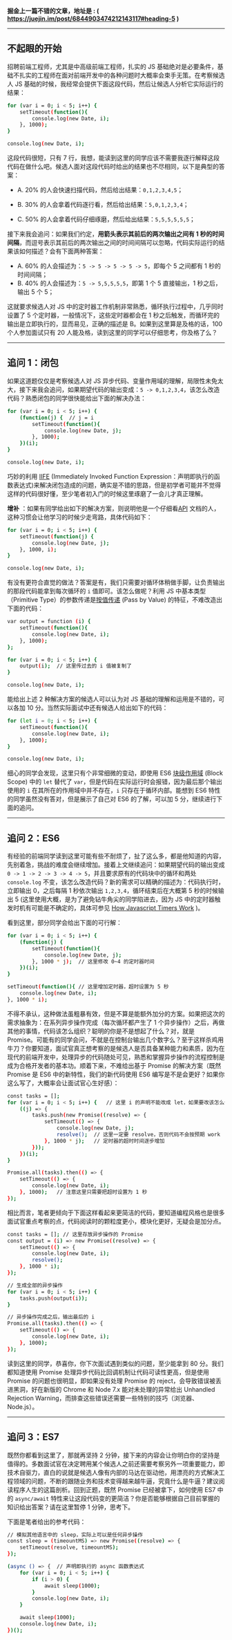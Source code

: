 **掘金上一篇不错的文章，地址是 : ( <https://juejin.im/post/6844903474212143117#heading-5> )**

---

## 不起眼的开始

招聘前端工程师，尤其是中高级前端工程师，扎实的 JS 基础绝对是必要条件，基础不扎实的工程师在面对前端开发中的各种问题时大概率会束手无策。在考察候选人 JS 基础的时候，我经常会提供下面这段代码，然后让候选人分析它实际运行的结果：

```bash
for (var i = 0; i < 5; i++) {
    setTimeout(function(){
        console.log(new Date, i);
    }, 1000);
}

console.log(new Date, i);
```

这段代码很短，只有 7 行，我想，能读到这里的同学应该不需要我逐行解释这段代码在做什么吧。候选人面对这段代码时给出的结果也不尽相同，以下是典型的答案：

+ A. 20% 的人会快速扫描代码，然后给出结果：`0,1,2,3,4,5`；

+ B. 30% 的人会拿着代码逐行看，然后给出结果：`5,0,1,2,3,4`；
+ C. 50% 的人会拿着代码仔细琢磨，然后给出结果：`5,5,5,5,5,5`；

接下来我会追问：如果我们约定，**用箭头表示其前后的两次输出之间有 1 秒的时间间隔**，而逗号表示其前后的两次输出之间的时间间隔可以忽略，代码实际运行的结果该如何描述？会有下面两种答案：

+ A. 60% 的人会描述为：`5 -> 5 -> 5 -> 5 -> 5`，即每个 5 之间都有 1 秒的时间间隔；
+ B. 40% 的人会描述为：`5 -> 5,5,5,5,5`，即第 1 个 5 直接输出，1 秒之后，输出 5 个 5；

这就要求候选人对 JS 中的定时器工作机制非常熟悉，循环执行过程中，几乎同时设置了 5 个定时器，一般情况下，这些定时器都会在 1 秒之后触发，而循环完的输出是立即执行的，显而易见，正确的描述是 B。如果到这里算是及格的话，100 个人参加面试只有 20 人能及格，读到这里的同学可以仔细思考，你及格了么？

---

## 追问 1：闭包

如果这道题仅仅是考察候选人对 JS 异步代码、变量作用域的理解，局限性未免太大，接下来我会追问，如果期望代码的输出变成：`5 -> 0,1,2,3,4`，该怎么改造代码？熟悉闭包的同学很快能给出下面的解决办法：

```bash
for (var i = 0; i < 5; i++) {
    (function(j) {  // j = i
        setTimeout(function(){
            console.log(new Date, j);
        }, 1000);
    })(i);
}

console.log(new Date, i);
```

巧妙的利用 [IIFE](http://benalman.com/news/2010/11/immediately-invoked-function-expression/#iife) (Immediately Invoked Function Expression：声明即执行的函数表达式)来解决闭包造成的问题，确实是不错的思路，但是初学者可能并不觉得这样的代码很好懂，至少笔者初入门的时候这里琢磨了一会儿才真正理解。

**增补** ：如果有同学给出如下的解决方案，则说明他是一个仔细看[API](https://developer.mozilla.org/en-US/docs/Web/API/WindowOrWorkerGlobalScope/setTimeout) 文档的人，这种习惯会让他学习的时候少走弯路，具体代码如下：

```bash
for (var i = 0; i < 5; i++) {
    setTimeout(function(j) {
        console.log(new Date, j);
    }, 1000, i);
}

console.log(new Date, i);
```

有没有更符合直觉的做法？答案是有，我们只需要对循环体稍做手脚，让负责输出的那段代码能拿到每次循环的 `i` 值即可。该怎么做呢？利用 JS 中基本类型（Primitive Type）的参数传递是[按值传递](https://stackoverflow.com/questions/6605640/javascript-by-reference-vs-by-value) (Pass by Value) 的特征，不难改造出下面的代码：

```bash
var output = function (i) {
    setTimeout(function(){
        console.log(new Date, i);
    }, 1000);
};

for (var i = 0; i < 5; i++) {
    output(i);  // 这里传过去的 i 值被复制了
}

console.log(new Date, i);
```

能给出上述 2 种解决方案的候选人可以认为对 JS 基础的理解和运用是不错的，可以各加 10 分。当然实际面试中还有候选人给出如下的代码：

```bash
for (let i = 0; i < 5; i++) {
    setTimeout(function(){
        console.log(new Date, i);
    }, 1000);
}

console.log(new Date, i);
```

细心的同学会发现，这里只有个非常细微的变动，即使用 ES6 [块级作用域](https://developer.mozilla.org/en-US/docs/Web/JavaScript/Reference/Statements/let) (Block Scope) 中的 `let` 替代了 `var`，但是代码在实际运行时会报错，因为最后那个输出使用的 `i` 在其所在的作用域中并不存在，`i` 只存在于循环内部。能想到 ES6 特性的同学虽然没有答对，但是展示了自己对 ES6 的了解，可以加 5 分，继续进行下面的追问。

---

## 追问 2：ES6

有经验的前端同学读到这里可能有些不耐烦了，扯了这么多，都是他知道的内容，先别着急，挑战的难度会继续增加。接着上文继续追问：如果期望代码的输出变成 `0 -> 1 -> 2 -> 3 -> 4 -> 5`，并且要求原有的代码块中的循环和两处 `console.log` 不变，该怎么改造代码？新的需求可以精确的描述为：代码执行时，立即输出 0，之后每隔 1 秒依次输出 `1,2,3,4`，循环结束后在大概第 5 秒的时候输出 5 (这里使用大概，是为了避免钻牛角尖的同学陷进去，因为 JS 中的定时器触发时机有可能是不确定的，具体可参见 [How Javascript Timers Work](https://johnresig.com/blog/how-javascript-timers-work/) )。

看到这里，部分同学会给出下面的可行解：

```bash
for (var i = 0; i < 5; i++) {
    (function(j) {
        setTimeout(function(){
            console.log(new Date, j);
        }, 1000 * j);  // 这里修改 0~4 的定时器时间
    })(i);
}

setTimeout(function(){ // 这里增加定时器，超时设置为 5 秒
    console.log(new Date, i);
}, 1000 * i);
```

不得不承认，这种做法虽粗暴有效，但是不算是能额外加分的方案。如果把这次的需求抽象为：在系列异步操作完成（每次循环都产生了 1 个异步操作）之后，再做其他的事情，代码该怎么组织？聪明的你是不是想起了什么？对，就是 Promise。可能有的同学会问，不就是在控制台输出几个数字么？至于这样杀鸡用牛刀？你要知道，面试官真正想考察的是候选人是否具备某种能力和素质，因为在现代的前端开发中，处理异步的代码随处可见，熟悉和掌握异步操作的流程控制是成为合格开发者的基本功。顺着下来，不难给出基于 Promise 的解决方案（既然 Promise 是 ES6 中的新特性，我们的新代码使用 ES6 编写是不是会更好？如果你这么写了，大概率会让面试官心生好感）：

```bash
const tasks = [];
for (var i = 0; i < 5; i++) {   // 这里 i 的声明不能改成 let，如果要改该怎么做？
    ((j) => {
        tasks.push(new Promise((resolve) => {
            setTimeout(() => {
                console.log(new Date, j);
                resolve();  // 这里一定要 resolve，否则代码不会按预期 work
            }, 1000 * j);   // 定时器的超时时间逐步增加
        }));
    })(i);
}

Promise.all(tasks).then(() => {
    setTimeout(() => {
        console.log(new Date, i);
    }, 1000);   // 注意这里只需要把超时设置为 1 秒
});
```

相比而言，笔者更倾向于下面这样看起来更简洁的代码，要知道编程风格也是很多面试官重点考察的点，代码阅读时的颗粒度更小，模块化更好，无疑会是加分点。

```bash
const tasks = []; // 这里存放异步操作的 Promise
const output = (i) => new Promise((resolve) => {
    setTimeout(() => {
        console.log(new Date, i);
        resolve();
    }, 1000 * i);
});

// 生成全部的异步操作
for (var i = 0; i < 5; i++) {
    tasks.push(output(i));
}

// 异步操作完成之后，输出最后的 i
Promise.all(tasks).then(() => {
    setTimeout(() => {
        console.log(new Date, i);
    }, 1000);
});
```

读到这里的同学，恭喜你，你下次面试遇到类似的问题，至少能拿到 80 分。我们都知道使用 Promise 处理异步代码比回调机制让代码可读性更高，但是使用 Promise 的问题也很明显，即如果没有处理 Promise 的 reject，会导致错误被丢进黑洞，好在新版的 Chrome 和 Node 7.x 能对未处理的异常给出 Unhandled Rejection Warning，而排查这些错误还需要一些特别的技巧（浏览器、Node.js）。

---

## 追问 3：ES7

既然你都看到这里了，那就再坚持 2 分钟，接下来的内容会让你明白你的坚持是值得的。多数面试官在决定聘用某个候选人之前还需要考察另外一项重要能力，即技术自驱力，直白的说就是候选人像有内部的马达在驱动他，用漂亮的方式解决工程领域的问题，不断的跟随业务和技术变得越来越牛逼，究竟什么是牛逼？建议阅读程序人生的这篇剖析。回到正题，既然 Promise 已经被拿下，如何使用 ES7 中的 `async/await` 特性来让这段代码变的更简洁？你是否能够根据自己目前掌握的知识给出答案？请在这里暂停 1 分钟，思考下。

下面是笔者给出的参考代码：

```bash
// 模拟其他语言中的 sleep，实际上可以是任何异步操作
const sleep = (timeountMS) => new Promise((resolve) => {
    setTimeout(resolve, timeountMS);
});

(async () => {  // 声明即执行的 async 函数表达式
    for (var i = 0; i < 5; i++) {
        if (i > 0) {
            await sleep(1000);
        }
        console.log(new Date, i);
    }

    await sleep(1000);
    console.log(new Date, i);
})();
```
